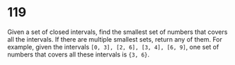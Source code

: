 [_metadata_:difficulty]:-  "Medium"
[_metadata_:asker]:-       "Google"
[_metadata_:tags]:-        "list"

# 119

Given a set of closed intervals, find the smallest set of numbers that covers all the intervals.
If there are multiple smallest sets, return any of them.
For example, given the intervals `[0, 3], [2, 6], [3, 4], [6, 9]`, one set of numbers that covers
all these intervals is `{3, 6}`.
